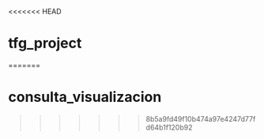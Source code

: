 <<<<<<< HEAD
# tfg_project
=======
# consulta_visualizacion
>>>>>>> 8b5a9fd49f10b474a97e4247d77fd64b1f120b92
